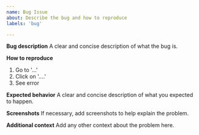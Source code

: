 ```yaml
---
name: Bug Issue
about: Describe the bug and how to reproduce
labels: 'bug'

---
```


**Bug description**
A clear and concise description of what the bug is.

**How to reproduce**
1. Go to '...'
2. Click on '....'
3. See error

**Expected behavior**
A clear and concise description of what you expected to happen.

**Screenshots**
If necessary, add screenshots to help explain the problem.

**Additional context**
Add any other context about the problem here.
